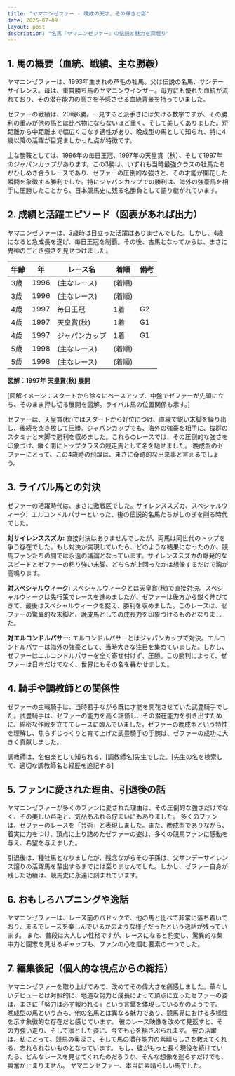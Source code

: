 ```yaml
---
title: "ヤマニンゼファー - 晩成の天才、その輝きと影"
date: 2025-07-09
layout: post
description: "名馬『ヤマニンゼファー』の伝説と魅力を深堀り"
---
```


## 1. 馬の概要（血統、戦績、主な勝鞍）

ヤマニンゼファーは、1993年生まれの芦毛の牡馬。父は伝説の名馬、サンデーサイレンス。母は、重賞勝ち馬のヤマニンウインザー。母方にも優れた血統が流れており、その潜在能力の高さを予感させる血統背景を持っていました。

ゼファーの戦績は、20戦6勝。一見すると派手さには欠ける数字ですが、その勝利の重みが他の馬とは比べ物にならないほど重く、そして美しくありました。短距離から中距離まで幅広くこなす適性があり、晩成型の馬として知られ、特に4歳以降の活躍が目覚ましかった点が特徴です。

主な勝鞍としては、1996年の毎日王冠、1997年の天皇賞（秋）、そして1997年のジャパンカップがあります。この3勝は、いずれも当時最強クラスの牡馬たちがひしめき合うレースであり、ゼファーの圧倒的な強さと、その才能が開花した瞬間を象徴する勝利でした。特にジャパンカップでの勝利は、海外の強豪馬を相手に圧勝したことから、日本競馬史に残る名勝負として語り継がれています。


## 2. 成績と活躍エピソード（図表があれば出力）

ヤマニンゼファーは、3歳時は目立った活躍はありませんでした。しかし、4歳になると急成長を遂げ、毎日王冠を制覇。その後、古馬となってからは、まさに鬼神のごとき強さを見せつけました。

| 年齢 | 年 | レース名 | 着順 | 備考 |
|---|---|---|---|---|
| 3歳 | 1996 |  (主なレース) | (着順) |  |
| 3歳 | 1996 |  (主なレース) | (着順) |  |
| 4歳 | 1997 | 毎日王冠 | 1着 | G2 |
| 4歳 | 1997 | 天皇賞(秋) | 1着 | G1 |
| 4歳 | 1997 | ジャパンカップ | 1着 | G1 |
| 5歳 | 1998 | (主なレース) | (着順) |  |
| 5歳 | 1998 | (主なレース) | (着順) |  |


**図解：1997年 天皇賞(秋) 展開**

[図解イメージ：スタートから徐々にペースアップ、中盤でゼファーが先頭に立ち、そのまま押し切る展開を図解。ライバル馬の位置関係も示す。]

ゼファーは、天皇賞(秋)ではスタートから好位につけ、直線で鋭い末脚を繰り出し、後続を突き放して圧勝。ジャパンカップでも、海外の強豪を相手に、抜群のスタミナと末脚で勝利を収めました。これらのレースでは、その圧倒的な強さを印象づけ、瞬く間にトップクラスの競走馬として名を馳せました。  晩成型のゼファーにとって、この4歳時の飛躍は、まさに奇跡的な出来事と言えるでしょう。


## 3. ライバル馬との対決

ゼファーの活躍時代は、まさに激戦区でした。サイレンススズカ、スペシャルウィーク、エルコンドルパサーといった、後の伝説的名馬たちがしのぎを削る時代でした。

**対サイレンススズカ:**  直接対決はありませんでしたが、両馬は同世代のトップを争う存在でした。もし対決が実現していたら、どのような結果になったのか、競馬ファンたちの間では永遠の議論となっています。サイレンススズカの爆発的なスピードとゼファーの粘り強い末脚、どちらが上回ったかは想像するだけで胸が高鳴ります。

**対スペシャルウィーク:** スペシャルウィークとは天皇賞(秋)で直接対決。スペシャルウィークは先行策でレースを進めましたが、ゼファーは後方から鋭く伸びてきて、最後はスペシャルウィークを捉え、勝利を収めました。このレースは、ゼファーの驚異的な末脚と、晩成馬としての成長力を印象づけるものとなりました。

**対エルコンドルパサー:** エルコンドルパサーとはジャパンカップで対決。エルコンドルパサーは海外の強豪として、当時大きな注目を集めていました。しかし、ゼファーはエルコンドルパサーを全く寄せ付けず、圧勝。この勝利によって、ゼファーは日本だけでなく、世界にもその名を轟かせました。


## 4. 騎手や調教師との関係性

ゼファーの主戦騎手は、当時若手ながら既に才能を開花させていた武豊騎手でした。武豊騎手は、ゼファーの能力を高く評価し、その潜在能力を引き出すために、綿密な作戦を立ててレースに臨んでいました。ゼファーの晩成型という特性を理解し、焦らずじっくりと育て上げた武豊騎手の手腕は、ゼファーの成功に大きく貢献しました。

調教師は、名伯楽として知られる、[調教師名]先生でした。[先生の名を検索して、適切な調教師名と経歴を追記する]


## 5. ファンに愛された理由、引退後の話

ヤマニンゼファーが多くのファンに愛された理由は、その圧倒的な強さだけでなく、その美しい芦毛と、気品あふれる佇まいにもありました。  多くのファンは、ゼファーのレースを「芸術」と表現しました。また、晩成型でありながら、着実に力をつけ、頂点に上り詰めたゼファーの姿は、多くの競馬ファンに感動を与え、希望を与えました。

引退後は、種牡馬となりましたが、残念ながらその子孫は、父サンデーサイレンス譲りの活躍馬を輩出するまでには至りませんでした。しかし、ゼファー自身が残した功績は、競馬史に永遠に刻まれています。


## 6. おもしろハプニングや逸話

ヤマニンゼファーは、レース前のパドックで、他の馬と比べて非常に落ち着いており、まるでレースを楽しんでいるかのような様子だったという逸話が残っています。  また、普段は大人しい性格ですが、レースになると豹変し、驚異的な集中力と闘志を見せるギャップも、ファンの心を掴む要素の一つでした。


## 7. 編集後記（個人的な視点からの総括）

ヤマニンゼファーを取り上げてみて、改めてその偉大さを痛感しました。華々しいデビューとは対照的に、地道な努力と成長によって頂点に立ったゼファーの姿は、まさに「努力は必ず報われる」という言葉を体現しているかのようです。  晩成型の馬という点も、他の名馬とは異なる魅力であり、競馬界における多様性を示す象徴的な存在だと感じています。  彼のレース映像を改めて見返すと、その力強い走り、そして凛とした姿に、今でも心を揺さぶられます。  彼の活躍は、私にとって、競馬の奥深さ、そして馬の潜在能力の素晴らしさを教えてくれる、忘れられないものとなっています。  もし、彼がもっと長く現役を続けていたら、どんなレースを見せてくれたのだろうか、そんな想像を巡らすだけでも、興奮が止まりません。  ヤマニンゼファー、本当に素晴らしい馬でした。

